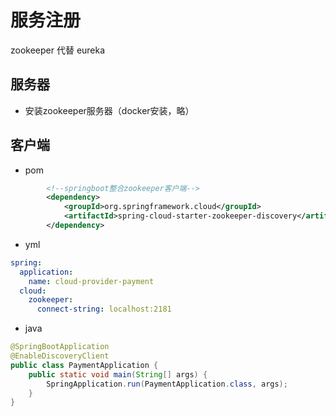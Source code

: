 # 服务注册
zookeeper 代替 eureka

## 服务器
-   安装zookeeper服务器（docker安装，略）

## 客户端
-   pom
```xml
        <!--springboot整合zookeeper客户端-->
        <dependency>
            <groupId>org.springframework.cloud</groupId>
            <artifactId>spring-cloud-starter-zookeeper-discovery</artifactId>
        </dependency>
```

-   yml
```yaml
spring:
  application:
    name: cloud-provider-payment
  cloud:
    zookeeper:
      connect-string: localhost:2181
```

-   java
```java
@SpringBootApplication
@EnableDiscoveryClient
public class PaymentApplication {
    public static void main(String[] args) {
        SpringApplication.run(PaymentApplication.class, args);
    }
}
```